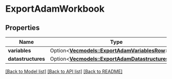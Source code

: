 # ExportAdamWorkbook

## Properties

Name | Type | Description | Notes
------------ | ------------- | ------------- | -------------
**variables** | Option<[**Vec<models::ExportAdamVariablesRow>**](ExportAdamVariablesRow.md)> |  | [optional]
**datastructures** | Option<[**Vec<models::ExportAdamDatastructuresRow>**](ExportAdamDatastructuresRow.md)> |  | [optional]

[[Back to Model list]](../README.md#documentation-for-models) [[Back to API list]](../README.md#documentation-for-api-endpoints) [[Back to README]](../README.md)


